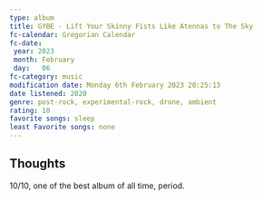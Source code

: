 ```yaml
---
type: album 
title: GYBE - Lift Your Skinny Fists Like Atennas to The Sky 
fc-calendar: Gregorian Calendar
fc-date: 
 year: 2023
 month: February
 day:   06
fc-category: music
modification date: Monday 6th February 2023 20:25:13
date listened: 2020 
genre: post-rock, experimental-rock, drone, ambient 
rating: 10
favorite songs: sleep
least Favorite songs: none
---
```

## Thoughts

10/10, one of the best album of all time, period. 